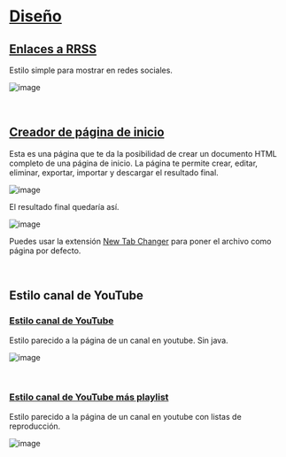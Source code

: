 # [Diseño](https://github.com/Xaival/Proyectos-Web/tree/main/Dise%C3%B1o)

## [Enlaces a RRSS](https://xaival.github.io/Proyectos-Web/Diseño/Enlaces%20a%20RRSS/)
Estilo simple para mostrar en redes sociales.

![image](https://user-images.githubusercontent.com/54257745/135287520-1e9bddf0-fe99-460c-99e4-18b90ad05d40.png)

<br>

## [Creador de página de inicio](https://xaival.github.io/Proyectos-Web/Dise%C3%B1o/Creador%20de%20home/)
Esta es una página que te da la posibilidad de crear un documento HTML completo de una página de inicio.
La página te permite crear, editar, eliminar, exportar, importar y descargar el resultado final.

![image](https://user-images.githubusercontent.com/54257745/137644102-5fb34c6a-c730-4943-8fd3-3d3e9100a499.png)

El resultado final quedaría así.

![image](https://user-images.githubusercontent.com/54257745/137644143-c0db1eff-97b2-451f-bbc7-83feb529181a.png)

Puedes usar la extensión [New Tab Changer](https://chrome.google.com/webstore/detail/new-tab-changer/occbjkhimchkolibngmcefpjlbknggfh) para poner el archivo como página por defecto.

<br>

## Estilo canal de YouTube
  ### [Estilo canal de YouTube](https://xaival.github.io/Proyectos-Web/Diseño/Estilo%20canal%20de%20YouTube/Estilo%20canal%20de%20YouTube/)
  Estilo parecido a la página de un canal en youtube. Sin java.
  
  ![image](https://user-images.githubusercontent.com/54257745/135287275-af9d660c-bab3-499e-b85b-d792fee6e033.png)

<br>

  ### [Estilo canal de YouTube más playlist](https://xaival.github.io/Proyectos-Web/Diseño/Estilo%20canal%20de%20YouTube/Estilo%20canal%20de%20YouTube%20más%20playlist/)
  Estilo parecido a la página de un canal en youtube con listas de reproducción.
  
  ![image](https://user-images.githubusercontent.com/54257745/135287354-5bfb28c5-0738-480c-bd12-c3e3d2732577.png)
